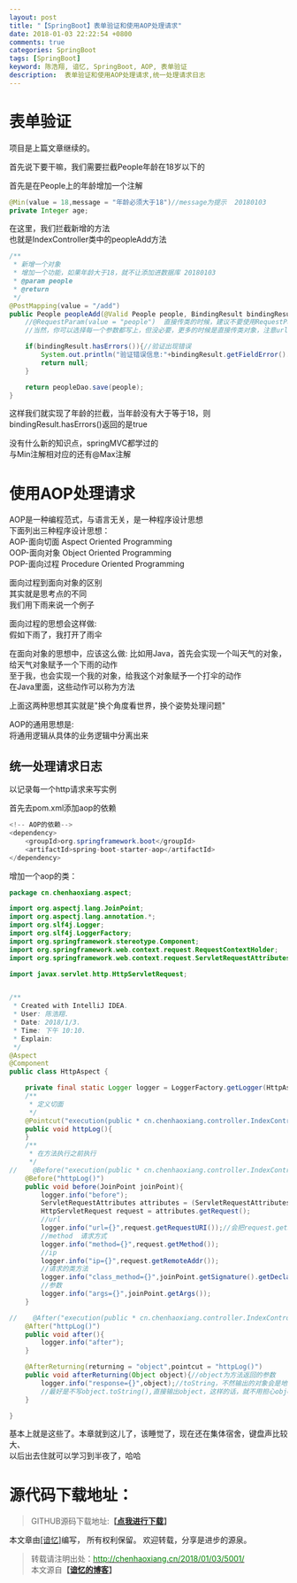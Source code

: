 ```yaml
---
layout: post
title: "【SpringBoot】表单验证和使用AOP处理请求"
date: 2018-01-03 22:22:54 +0800
comments: true
categories: SpringBoot
tags: [SpringBoot]
keyword: 陈浩翔, 谙忆, SpringBoot, AOP, 表单验证
description:  表单验证和使用AOP处理请求,统一处理请求日志
---
```


# 表单验证
项目是上篇文章继续的。  

首先说下要干嘛，我们需要拦截People年龄在18岁以下的  

首先是在People上的年龄增加一个注解  
```java
@Min(value = 18,message = "年龄必须大于18")//message为提示  20180103
private Integer age;
```

在这里，我们拦截新增的方法  
也就是IndexController类中的peopleAdd方法  
```java
/**
 * 新增一个对象
 * 增加一个功能，如果年龄大于18，就不让添加进数据库 20180103
 * @param people
 * @return
 */
@PostMapping(value = "/add")
public People peopleAdd(@Valid People people, BindingResult bindingResult){//@Valid 注解表示使用数据校验 People类中对年龄进行了限制 ,验证返回结果会在bindingResult对象中 20180103
    //@RequestParam(value = "people")  直接传类的时候，建议不要使用RequestParam注解
    //当然，你可以选择每一个参数都写上，但没必要，更多的时候是直接传类对象，注意url的参数名和类中属性名对上

    if(bindingResult.hasErrors()){//验证出现错误
        System.out.println("验证错误信息:"+bindingResult.getFieldError().getDefaultMessage());
        return null;
    }

    return peopleDao.save(people);
}
```

这样我们就实现了年龄的拦截，当年龄没有大于等于18，则bindingResult.hasErrors()返回的是true  

没有什么新的知识点，springMVC都学过的  
与Min注解相对应的还有@Max注解  



# 使用AOP处理请求

AOP是一种编程范式，与语言无关，是一种程序设计思想  
下面列出三种程序设计思想：  
AOP-面向切面 Aspect Oriented Programming    
OOP-面向对象 Object Oriented Programming  
POP-面向过程 Procedure Oriented Programming  

面向过程到面向对象的区别  
其实就是思考点的不同  
我们用下雨来说一个例子  

面向过程的思想会这样做:  
假如下雨了，我打开了雨伞  

在面向对象的思想中，应该这么做:
比如用Java，首先会实现一个叫天气的对象，给天气对象赋予一个下雨的动作  
至于我，也会实现一个我的对象，给我这个对象赋予一个打伞的动作  
在Java里面，这些动作可以称为方法  

上面这两种思想其实就是"换个角度看世界，换个姿势处理问题"  

AOP的通用思想是:  
将通用逻辑从具体的业务逻辑中分离出来  

## 统一处理请求日志
以记录每一个http请求来写实例  

首先去pom.xml添加aop的依赖
```java
<!-- AOP的依赖-->
<dependency>
	<groupId>org.springframework.boot</groupId>
	<artifactId>spring-boot-starter-aop</artifactId>
</dependency>
```

增加一个aop的类：  
```java
package cn.chenhaoxiang.aspect;

import org.aspectj.lang.JoinPoint;
import org.aspectj.lang.annotation.*;
import org.slf4j.Logger;
import org.slf4j.LoggerFactory;
import org.springframework.stereotype.Component;
import org.springframework.web.context.request.RequestContextHolder;
import org.springframework.web.context.request.ServletRequestAttributes;

import javax.servlet.http.HttpServletRequest;


/**
 * Created with IntelliJ IDEA.
 * User: 陈浩翔.
 * Date: 2018/1/3.
 * Time: 下午 10:10.
 * Explain:
 */
@Aspect
@Component
public class HttpAspect {

    private final static Logger logger = LoggerFactory.getLogger(HttpAspect.class);//使用org.slf4j.Logger,
    /**
     * 定义切面
     */
    @Pointcut("execution(public * cn.chenhaoxiang.controller.IndexController.*(..))")
    public void httpLog(){
    }
    /**
     * 在方法执行之前执行
     */
//    @Before("execution(public * cn.chenhaoxiang.controller.IndexController.*(..))")//*在这里表示匹配所有的方法， (..) 表示任意参数，包含没有参数的
    @Before("httpLog()")
    public void before(JoinPoint joinPoint){
        logger.info("before");
        ServletRequestAttributes attributes = (ServletRequestAttributes) RequestContextHolder.getRequestAttributes();
        HttpServletRequest request = attributes.getRequest();
        //url
        logger.info("url={}",request.getRequestURI());//会把request.getRequestURI()的值赋值到{}中去
        //method  请求方式
        logger.info("method={}",request.getMethod());
        //ip
        logger.info("ip={}",request.getRemoteAddr());
        //请求的类方法
        logger.info("class_method={}",joinPoint.getSignature().getDeclaringTypeName()+"."+joinPoint.getSignature().getName());
        //参数
        logger.info("args={}",joinPoint.getArgs());
    }

//    @After("execution(public * cn.chenhaoxiang.controller.IndexController.*(..))")//这个和上面的Before里面的值重复了，我们可以换种方式来实现
    @After("httpLog()")
    public void after(){
        logger.info("after");
    }

    @AfterReturning(returning = "object",pointcut = "httpLog()")
    public void afterReturning(Object object){//object为方法返回的参数
        logger.info("response={}",object);//toString，不然输出的对象会是地址
        //最好是不写object.toString(),直接输出object，这样的话，就不用担心object空指针了。
    }

}
```

基本上就是这些了。本章就到这儿了，该睡觉了，现在还在集体宿舍，键盘声比较大、  
以后出去住就可以学习到半夜了，哈哈  


# 源代码下载地址：
<blockquote cite='陈浩翔'>
GITHUB源码下载地址:<strong>【<a href='https://github.com/chenhaoxiang/SpringBoot/tree/master/20180103/code/hello' target='_blank'>点我进行下载</a>】</strong>
</blockquote>

本文章由<a href="chenhaoxiang" target='_blank'>[谙忆]</a>编写， 所有权利保留。 
欢迎转载，分享是进步的源泉。
<blockquote cite='陈浩翔'>
<p background-color='#D3D3D3'>转载请注明出处：<a href='http://chenhaoxiang.cn/2018/01/03/5001/'><font color="green">http://chenhaoxiang.cn/2018/01/03/5001/</font></a><br>
本文源自<strong>【<a href='http://chenhaoxiang.cn' target='_blank'>谙忆的博客</a>】</strong></p>
</blockquote>
